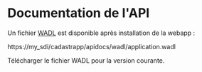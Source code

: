 # Documentation de l'API



Un fichier [WADL](https://fr.wikipedia.org/wiki/Web_Application_Description_Language) est disponible après installation de la webapp :

https://my_sdi/cadastrapp/apidocs/wadl/application.wadl

Télécharger le fichier WADL pour la version courante.



